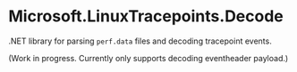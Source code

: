 ﻿# Microsoft.LinuxTracepoints.Decode

.NET library for parsing `perf.data` files and decoding tracepoint events.

(Work in progress. Currently only supports decoding eventheader payload.)
